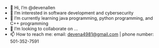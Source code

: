 - 👋 Hi, I’m @devenallen
- 👀 I’m interested in software development and cybersecurity
- 🌱 I’m currently learning java programming, python programming, and C++ programming
- 💞️ I’m looking to collaborate on ...
- 📫 How to reach me: email: devena4981@gmail.com | phone number: 501-352-7591

<!---
devenallen/devenallen is a ✨ special ✨ repository because its `README.md` (this file) appears on your GitHub profile.
You can click the Preview link to take a look at your changes.
--->
